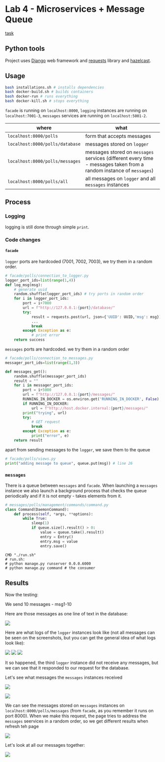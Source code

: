 # Lab 4 - Microservices + Message Queue

[task](https://docs.google.com/document/d/1RWe3xIFfkMUUlI5Ai3ig5xuJvXwZ0JwCU0ZlSZ5mgC8/edit)

## Python tools

Project uses [Django](https://www.djangoproject.com/) web framework and [requests](https://pypi.org/project/requests/) library and [hazelcast](https://hazelcast.com/).

## Usage

```bash
bash installations.sh # installs dependencies
bash docker-build.sh # builds containers
bash docker-run # runs everything
bash docker-kill.sh # stops everything
```

`facade` is running on `localhost:8000`, `logging` instances are running on `localhost:7001-3`, `messages` services are running on `localhost:5001-2`.

|where|what|
|-|-|
|`localhost:8000/polls`|form that accepts messages|
|`localhost:8000/polls/database`|messages stored on `logger`|
|`localhost:8000/polls/messages`|messages stored on `messages` services (different every time - messages taken from a random instance of `messages`)|
|`localhost:8000/polls/all`|all messages on `logger` and all `messages` instances|

## Process

### Logging

logging is still done through simple `print`.

### Code changes

#### `facade`

`logger` ports are hardcoded (7001, 7002, 7003), we try them in a random order.

```python
# facade/polls/connection_to_logger.py
logger_port_ids=list(range(1,4))
def log_msg(msg):
	# generate uuid
	random.shuffle(logger_port_ids) # try ports in random order
	for i in logger_port_ids:
		port = i+7000
		url = f"http://127.0.0.1:{port}/database/"
		try:
			result = requests.post(url, json={'UUID': UUID,'msg': msg})
			...
			break
		except Exception as e:
			# print error
	return success
```

`messages` ports are hardcoded. we try them in a random order

```python
# facade/polls/connection_to_messages.py
messager_port_ids=list(range(1,3))

def messages_get():
	random.shuffle(messager_port_ids)
	result = ""
	for i in messager_port_ids:
		port = i+5000
		url = f"http://127.0.0.1:{port}/messages/"
		RUNNING_IN_DOCKER = os.environ.get('RUNNING_IN_DOCKER', False)
		if RUNNING_IN_DOCKER:
			url = f"http://host.docker.internal:{port}/messages/"
		print("trying", url)
		try:
			# GET request
			break
		except Exception as e:
			print("error", e)
	return result
```

apart from sending messages to the `logger`, we save them to the queue

```python
# facade/polls/views.py
print("adding message to queue", queue.put(msg)) # line 26
```

### `messages`

There is a queue between `messages` and `facade`. When launching a `messages` instance we also launch a background process that checks the queue periodically and if it is not empty - takes elements from it.

```python
# messages/polls/management/commands/command.py
class Command(DaemonCommand):
	def process(self, *args, **options):
		while True:
			sleep(1)
			if queue.size().result() > 0:
				value = queue.take().result()
				entry = Entry()
				entry.msg = value
				entry.save()
```

```docker
CMD "./run.sh"
# run.sh:
# python manage.py runserver 0.0.0.6000
# python manage.py command # the consumer
```

## Results

Now the testing:

We send 10 messages - msg1-10

Here are those messages as one line of text in the database:

![](./img/database.png)

Here are what logs of the `logger` instances look like (not all messages can be seen on the screenshots, but you can get the general idea of what logs look like):

![](./img/log-1.png)
![](./img/log-2.png)
![](./img/log-3.png)

It so happened, the third `logger` instance did not receive any messages, but we can see that it responded to our request for the database.

Let's see what messages the `messages` instances received

![](./img/mlog-1.png)

![](./img/mlog-2.png)

We can see the messages stored on `messages` instances on `localhost:8000/polls/messages` (from `facade`, as you remember it runs on port 8000). When we make this request, the page tries to address the `messages` seervices in a random order, so we get different results when refresh teh page

![](./img/mlogs.png)

Let's look at all our messages together:

![](./img/database-all.png)

